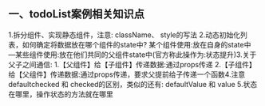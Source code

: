 ## 一、todoList案例相关知识点
1.拆分组件、实现静态组件，注意: className、 style的写法
2.动态初始化列表，如何确定将数据放在哪个组件的state中?
某个组件使用:放在自身的state中
—某些组件使用:放在他们共同的父组件state中(官方称此操作为:状态提升)3.关于父子之间通信:
1.【父组件】给【子组件】传递数据:通过props传递
2.【子组件】给【父组件】传递数据:通过props传递，要求父提前给子传递一个函数4.注意defaultchecked 和 checked的区别，类似的还有: defaultValue 和 value
5.状态在哪里，操作状态的方法就在哪里
